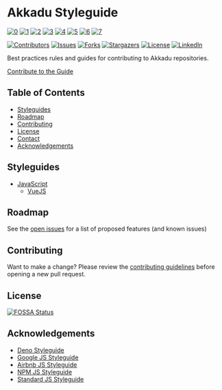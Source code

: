 # Akkadu Styleguide

<!-- Hall of Fame -->
[![0](https://sourcerer.io/fame/HoukasaurusRex/Akkadu/styleguide/images/0)](https://sourcerer.io/fame/HoukasaurusRex/Akkadu/styleguide/links/0)
[![1](https://sourcerer.io/fame/HoukasaurusRex/Akkadu/styleguide/images/1)](https://sourcerer.io/fame/HoukasaurusRex/Akkadu/styleguide/links/1)
[![2](https://sourcerer.io/fame/HoukasaurusRex/Akkadu/styleguide/images/2)](https://sourcerer.io/fame/HoukasaurusRex/Akkadu/styleguide/links/2)
[![3](https://sourcerer.io/fame/HoukasaurusRex/Akkadu/styleguide/images/3)](https://sourcerer.io/fame/HoukasaurusRex/Akkadu/styleguide/links/3)
[![4](https://sourcerer.io/fame/HoukasaurusRex/Akkadu/styleguide/images/4)](https://sourcerer.io/fame/HoukasaurusRex/Akkadu/styleguide/links/4)
[![5](https://sourcerer.io/fame/HoukasaurusRex/Akkadu/styleguide/images/5)](https://sourcerer.io/fame/HoukasaurusRex/Akkadu/styleguide/links/5)
[![6](https://sourcerer.io/fame/HoukasaurusRex/Akkadu/styleguide/images/6)](https://sourcerer.io/fame/HoukasaurusRex/Akkadu/styleguide/links/6)
[![7](https://sourcerer.io/fame/HoukasaurusRex/Akkadu/styleguide/images/7)](https://sourcerer.io/fame/HoukasaurusRex/Akkadu/styleguide/links/7)
<!-- Badges -->
[![Contributors][contributors-shield]][contributors-url]
[![Issues][issues-shield]][issues-url]
[![Forks][forks-shield]][forks-url]
[![Stargazers][stars-shield]][stars-url]
[![License][license-shield]][license-url]
[![LinkedIn][linkedin-shield]][linkedin-url]
<!-- Links -->
[contributors-shield]: https://img.shields.io/github/contributors/Akkadu/styleguide.svg?style=flat-square
[contributors-url]: https://github.com/Akkadu/styleguide/graphs/contributors
[issues-shield]: https://img.shields.io/github/issues/Akkadu/styleguide.svg?style=flat-square
[issues-url]: https://github.com/Akkadu/styleguide/issues
[forks-shield]: https://img.shields.io/github/forks/Akkadu/styleguide.svg?style=flat-square
[forks-url]: https://github.com/Akkadu/styleguide/network/members
[stars-shield]: https://img.shields.io/github/stars/Akkadu/styleguide.svg?style=flat-square
[stars-url]: https://github.com/Akkadu/styleguide/stargazers
[license-shield]: https://img.shields.io/github/license/Akkadu/styleguide.svg?style=flat-square
[license-url]: https://github.com/Akkadu/styleguide/blob/master/LICENSE.txt
[linkedin-shield]: https://img.shields.io/badge/-LinkedIn-black.svg?style=flat-square&logo=linkedin&colorB=555
[linkedin-url]: https://www.linkedin.com/company/akkadu/
[fossa-shield]: https://app.fossa.com/api/projects/git%2Bgithub.com%2FAkkadu%2Fstyleguide.svg?type=shield
[fossa-url]: https://app.fossa.com/projects/git%2Bgithub.com%2FAkkadu%2Fstyleguide?ref=badge_shield
[fossa-scan]: https://app.fossa.com/api/projects/git%2Bgithub.com%2FAkkadu%2Fstyleguide.svg?type=large

Best practices rules and guides for contributing to Akkadu repositories.

[Contribute to the Guide][issues-url]

## Table of Contents

* [Styleguides](#styleguides)
* [Roadmap](#roadmap)
* [Contributing](#contributing)
* [License](#license)
* [Contact](#contact)
* [Acknowledgements](#acknowledgements)

## Styleguides

* [JavaScript](/javascript)
  * [VueJS](/javascript/vue)

## Roadmap

See the [open issues][issues-url] for a list of proposed features (and known issues)

## Contributing

Want to make a change? Please review the [contributing guidelines](/.github/contributing.md) before opening a new pull request.

## License

[![FOSSA Status][fossa-scan]][fossa-url]

## Acknowledgements

* [Deno Styleguide](https://deno.land/manual/contributing/style_guide)
* [Google JS Styleguide](https://google.github.io/styleguide/jsguide.html)
* [Airbnb JS Styleguide](https://github.com/airbnb/javascript)
* [NPM JS Styleguide](https://docs.npmjs.com/misc/coding-style)
* [Standard JS Styleguide](https://github.com/standard/standard)
